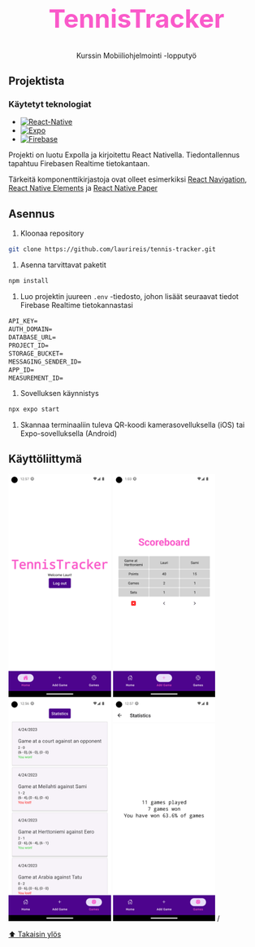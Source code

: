 <div align="center">
  <h1 style="color: #fa5aca; font-size: 50px; font-weight: bold;">TennisTracker</h1>
  <p>Kurssin Mobiiliohjelmointi -lopputyö
</div>

## Projektista

### Käytetyt teknologiat
- [![React-Native][React-Native]][React-Native-url]
- [![Expo][Expo]][Expo-url]
- [![Firebase][Firebase]][Firebase-url]

Projekti on luotu Expolla ja kirjoitettu React Nativella. Tiedontallennus tapahtuu Firebasen Realtime tietokantaan.

Tärkeitä komponenttikirjastoja ovat olleet esimerkiksi [React Navigation][React-Navigation-url], [React Native Elements][React-Native-Elements-url] ja [React Native Paper][React-Native-Paper-url]

## Asennus
1. Kloonaa repository
  ```sh
  git clone https://github.com/laurireis/tennis-tracker.git
  ```
1. Asenna tarvittavat paketit
  ```sh
  npm install
  ```
1. Luo projektin juureen `.env` -tiedosto, johon lisäät seuraavat tiedot Firebase Realtime tietokannastasi
```
API_KEY=
AUTH_DOMAIN=
DATABASE_URL=
PROJECT_ID=
STORAGE_BUCKET=
MESSAGING_SENDER_ID=
APP_ID=
MEASUREMENT_ID=
```
1. Sovelluksen käynnistys
```sh
npx expo start
```
1. Skannaa terminaaliin tuleva QR-koodi kamerasovelluksella (iOS) tai Expo-sovelluksella (Android)

## Käyttöliittymä
<p float="left">
<img src="src/img/home.png" width="40%" height="40%" />
<img src="src/img/game.png" width="40%" height="40%" />
<img src="src/img/games.png" width="40%" height="40%" />
<img src="src/img/stats.png" width="40%" height="40%"> /
</p>

[⬆️ Takaisin ylös](#projektista)
<!-- MARKDOWN LINKS & IMAGES -->
<!-- https://www.markdownguide.org/basic-syntax/#reference-style-links -->
[React-Native]: https://img.shields.io/badge/react_native-%2320232a.svg?style=for-the-badge&logo=react&logoColor=%2361DAFB
[React-Native-url]: https://reactnative.dev/
[Expo]: https://img.shields.io/badge/expo-1C1E24?style=for-the-badge&logo=expo&logoColor=#D04A37
[Expo-url]: https://expo.dev/ 
[Firebase]: https://img.shields.io/badge/firebase-%23039BE5.svg?style=for-the-badge&logo=firebase
[Firebase-url]: https://firebase.google.com/
[React-Navigation-url]: https://reactnavigation.org/
[React-Native-Elements-url]: https://reactnativeelements.com/
[React-Native-Paper-url]: https://reactnativepaper.com/
[node-url]: https://nodejs.org/en